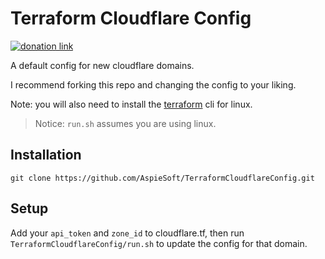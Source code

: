 # Terraform Cloudflare Config

[![donation link](https://img.shields.io/badge/buy%20me%20a%20coffee-square-blue)](https://buymeacoffee.aspiesoft.com)

A default config for new cloudflare domains.

I recommend forking this repo and changing the config to your liking.

Note: you will also need to install the [terraform](https://developer.hashicorp.com/terraform/downloads) cli for linux.

> Notice: `run.sh` assumes you are using linux.

## Installation

```shell script
git clone https://github.com/AspieSoft/TerraformCloudflareConfig.git
```

## Setup

Add your `api_token` and `zone_id` to cloudflare.tf, then run `TerraformCloudflareConfig/run.sh` to update the config for that domain.
